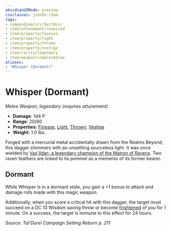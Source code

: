 ```yaml
---
obsidianUIMode: preview
cssclasses: json5e-item
tags:
- compendium/src/5e/tdcsr
- item/attunement/required
- item/property/finesse
- item/property/light
- item/property/thrown
- item/property/vestige
- item/rarity/legendary
- item/weapon/simple/melee
aliases: 
- "Whisper (Dormant)"
---
```

# Whisper (Dormant)
*Melee Weapon, legendary (requires attunement)*  

- **Damage**: 1d4 P
- **Range**: 20/60
- **Properties**: [Finesse](/Systems/5e/rules/item-properties.md#Finesse), [Light](/Systems/5e/rules/item-properties.md#Light), [Thrown](/Systems/5e/rules/item-properties.md#Thrown), [Vestige](/Systems/5e/rules/item-properties.md#Vestige)
- **Weight**: 1.0 lbs.

Forged with a mercurial metal accidentally drawn from the Realms Beyond, this dagger shimmers with an unsettling sourceless light. It was once wielded by [Vax'ildan, a legendary champion of the Matron of Ravens](/Systems/5e/bestiary/celestial/champion-of-ravens-tdcsr.md). Two raven feathers are linked to its pommel as a memento of its former bearer.

## Dormant

While Whisper is in a dormant state, you gain a +1 bonus to attack and damage rolls made with this magic weapon.

Additionally, when you score a critical hit with this dagger, the target must succeed on a DC 13 Wisdom saving throw or become [frightened](/Systems/5e/rules/conditions.md#frightened) of you for 1 minute. On a success, the target is immune to this effect for 24 hours.

*Source: Tal'Dorei Campaign Setting Reborn p. 211*